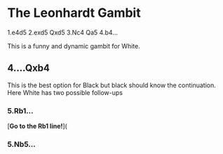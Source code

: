 # The Leonhardt Gambit

1.e4d5
2.exd5 Qxd5
3.Nc4 Qa5
4.b4...

This is a funny and dynamic gambit for White.

## 4....Qxb4
This is the best option for Black but black should know the continuation. Here White has two possible follow-ups

### 5.Rb1...
[**Go to the Rb1 line!**](

### 5.Nb5...

